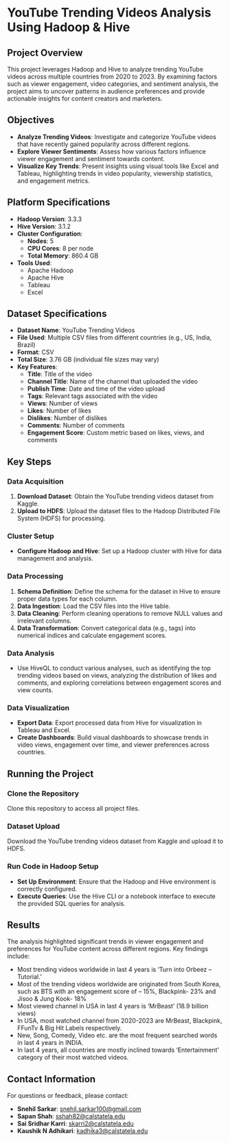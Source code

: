 # YouTube Trending Videos Analysis Using Hadoop & Hive

## Project Overview
This project leverages Hadoop and Hive to analyze trending YouTube videos across multiple countries from 2020 to 2023. By examining factors such as viewer engagement, video categories, and sentiment analysis, the project aims to uncover patterns in audience preferences and provide actionable insights for content creators and marketers.

## Objectives
- **Analyze Trending Videos**: Investigate and categorize YouTube videos that have recently gained popularity across different regions.
- **Explore Viewer Sentiments**: Assess how various factors influence viewer engagement and sentiment towards content.
- **Visualize Key Trends**: Present insights using visual tools like Excel and Tableau, highlighting trends in video popularity, viewership statistics, and engagement metrics.

## Platform Specifications
- **Hadoop Version**: 3.3.3
- **Hive Version**: 3.1.2
- **Cluster Configuration**: 
  - **Nodes**: 5
  - **CPU Cores**: 8 per node
  - **Total Memory**: 860.4 GB
- **Tools Used**: 
  - Apache Hadoop
  - Apache Hive
  - Tableau
  - Excel

## Dataset Specifications
- **Dataset Name**: YouTube Trending Videos
- **File Used**: Multiple CSV files from different countries (e.g., US, India, Brazil)
- **Format**: CSV
- **Total Size**: 3.76 GB (individual file sizes may vary)
- **Key Features**:
  - **Title**: Title of the video
  - **Channel Title**: Name of the channel that uploaded the video
  - **Publish Time**: Date and time of the video upload
  - **Tags**: Relevant tags associated with the video
  - **Views**: Number of views
  - **Likes**: Number of likes
  - **Dislikes**: Number of dislikes
  - **Comments**: Number of comments
  - **Engagement Score**: Custom metric based on likes, views, and comments

## Key Steps
### Data Acquisition
1. **Download Dataset**: Obtain the YouTube trending videos dataset from Kaggle.
2. **Upload to HDFS**: Upload the dataset files to the Hadoop Distributed File System (HDFS) for processing.

### Cluster Setup
- **Configure Hadoop and Hive**: Set up a Hadoop cluster with Hive for data management and analysis.

### Data Processing
1. **Schema Definition**: Define the schema for the dataset in Hive to ensure proper data types for each column.
2. **Data Ingestion**: Load the CSV files into the Hive table.
3. **Data Cleaning**: Perform cleaning operations to remove NULL values and irrelevant columns.
4. **Data Transformation**: Convert categorical data (e.g., tags) into numerical indices and calculate engagement scores.

### Data Analysis
- Use HiveQL to conduct various analyses, such as identifying the top trending videos based on views, analyzing the distribution of likes and comments, and exploring correlations between engagement scores and view counts.

### Data Visualization
- **Export Data**: Export processed data from Hive for visualization in Tableau and Excel.
- **Create Dashboards**: Build visual dashboards to showcase trends in video views, engagement over time, and viewer preferences across countries.

## Running the Project
### Clone the Repository
Clone this repository to access all project files.

### Dataset Upload
Download the YouTube trending videos dataset from Kaggle and upload it to HDFS.

### Run Code in  Hadoop Setup
- **Set Up Environment**: Ensure that the Hadoop and Hive environment is correctly configured.
- **Execute Queries**: Use the Hive CLI or a notebook interface to execute the provided SQL queries for analysis.

## Results
The analysis highlighted significant trends in viewer engagement and preferences for YouTube content across different regions. Key findings include:
- Most trending videos worldwide in last 4 years is ‘Turn into Orbeez – Tutorial.’
- Most of the trending videos worldwide are originated from South Korea, such as BTS with an engagement score of – 15%, Blackpink- 23% and Jisoo & Jung Kook- 18%
- Most viewed channel in USA in last 4 years is ‘MrBeast’ (18.9 billion views)
- In USA, most watched channel from 2020-2023 are MrBeast, Blackpink, FFunTv & Big Hit Labels respectively.
- New, Song, Comedy, Video etc. are the most frequent searched words in last 4 years in INDIA.
- In last 4 years, all countries are mostly inclined towards ‘Entertainment’ category of their most watched videos.

## Contact Information
For questions or feedback, please contact:

- **Snehil Sarkar**: [snehil.sarkar100@gmail.com](mailto:snehil.sarkar100@gmail.com)
- **Sapan Shah**: [sshah82@calstatela.edu](mailto:sshah82@calstatela.edu)
- **Sai Sridhar Karri**: [skarri2@calstatela.edu](mailto:skarri2@calstatela.edu)
- **Kaushik N Adhikari**: [kadhika3@calstatela.edu](mailto:kadhika3@calstatela.edu)

